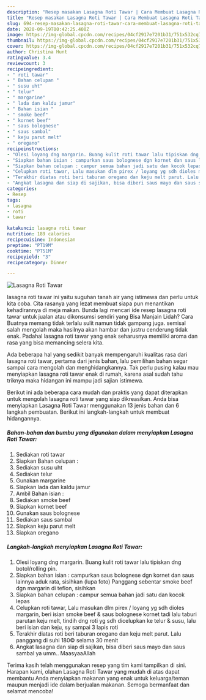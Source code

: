```yaml
---
description: "Resep masakan Lasagna Roti Tawar | Cara Membuat Lasagna Roti Tawar Yang Enak Dan Lezat"
title: "Resep masakan Lasagna Roti Tawar | Cara Membuat Lasagna Roti Tawar Yang Enak Dan Lezat"
slug: 694-resep-masakan-lasagna-roti-tawar-cara-membuat-lasagna-roti-tawar-yang-enak-dan-lezat
date: 2020-09-19T00:42:25.400Z
image: https://img-global.cpcdn.com/recipes/04cf2917e7201b31/751x532cq70/lasagna-roti-tawar-foto-resep-utama.jpg
thumbnail: https://img-global.cpcdn.com/recipes/04cf2917e7201b31/751x532cq70/lasagna-roti-tawar-foto-resep-utama.jpg
cover: https://img-global.cpcdn.com/recipes/04cf2917e7201b31/751x532cq70/lasagna-roti-tawar-foto-resep-utama.jpg
author: Christina Hunt
ratingvalue: 3.4
reviewcount: 3
recipeingredient:
- " roti tawar"
- " Bahan celupan "
- " susu uht"
- " telur"
- " margarine"
- " lada dan kaldu jamur"
- " Bahan isian "
- " smoke beef"
- " kornet beef"
- " saus bolognese"
- " saus sambal"
- " keju parut melt"
- " oregano"
recipeinstructions:
- "Olesi loyang dng margarin. Buang kulit roti tawar lalu tipiskan dng botol/rolling pin."
- "Siapkan bahan isian : campurkan saus bolognese dgn kornet dan saus lainnya aduk rata, sisihkan (lupa foto) Panggang sebentar smoke beef dgn margarin di teflon, sisihkan"
- "Siapkan bahan celupan : campur semua bahan jadi satu dan kocok lepas"
- "Celupkan roti tawar, Lalu masukan dlm pirex / loyang yg sdh dioles margarin, beri isian smoke beef &amp; saus bolognese kornet tadi lalu taburi parutan keju melt, tindih dng roti yg sdh dicelupkan ke telur &amp; susu, lalu beri isian dan keju, sy sampai 3 lapis roti"
- "Terakhir diatas roti beri taburan oregano dan keju melt parut. Lalu panggang di suhi 180© selama 30 menit"
- "Angkat lasagna dan siap di sajikan, bisa diberi saus mayo dan saus sambal ya umm.. MaasyaaAllah"
categories:
- Resep
tags:
- lasagna
- roti
- tawar

katakunci: lasagna roti tawar 
nutrition: 189 calories
recipecuisine: Indonesian
preptime: "PT19M"
cooktime: "PT51M"
recipeyield: "3"
recipecategory: Dinner

---
```



![Lasagna Roti Tawar](https://img-global.cpcdn.com/recipes/04cf2917e7201b31/751x532cq70/lasagna-roti-tawar-foto-resep-utama.jpg)


lasagna roti tawar ini yaitu suguhan tanah air yang istimewa dan perlu untuk kita coba. Cita rasanya yang lezat membuat siapa pun menantikan kehadirannya di meja makan.
Bunda lagi mencari ide resep lasagna roti tawar untuk jualan atau dikonsumsi sendiri yang Bisa Manjain Lidah? Cara Buatnya memang tidak terlalu sulit namun tidak gampang juga. semisal salah mengolah maka hasilnya akan hambar dan justru cenderung tidak enak. Padahal lasagna roti tawar yang enak seharusnya memiliki aroma dan rasa yang bisa memancing selera kita.



Ada beberapa hal yang sedikit banyak mempengaruhi kualitas rasa dari lasagna roti tawar, pertama dari jenis bahan, lalu pemilihan bahan segar sampai cara mengolah dan menghidangkannya. Tak perlu pusing kalau mau menyiapkan lasagna roti tawar enak di rumah, karena asal sudah tahu triknya maka hidangan ini mampu jadi sajian istimewa.


Berikut ini ada beberapa cara mudah dan praktis yang dapat diterapkan untuk mengolah lasagna roti tawar yang siap dikreasikan. Anda bisa menyiapkan Lasagna Roti Tawar menggunakan 13 jenis bahan dan 6 langkah pembuatan. Berikut ini langkah-langkah untuk membuat hidangannya.

<!--inarticleads1-->

##### Bahan-bahan dan bumbu yang digunakan dalam menyiapkan Lasagna Roti Tawar:

1. Sediakan  roti tawar
1. Siapkan  Bahan celupan :
1. Sediakan  susu uht
1. Sediakan  telur
1. Gunakan  margarine
1. Siapkan  lada dan kaldu jamur
1. Ambil  Bahan isian :
1. Sediakan  smoke beef
1. Siapkan  kornet beef
1. Gunakan  saus bolognese
1. Sediakan  saus sambal
1. Siapkan  keju parut melt
1. Siapkan  oregano




<!--inarticleads2-->

##### Langkah-langkah menyiapkan Lasagna Roti Tawar:

1. Olesi loyang dng margarin. Buang kulit roti tawar lalu tipiskan dng botol/rolling pin.
1. Siapkan bahan isian : campurkan saus bolognese dgn kornet dan saus lainnya aduk rata, sisihkan (lupa foto) Panggang sebentar smoke beef dgn margarin di teflon, sisihkan
1. Siapkan bahan celupan : campur semua bahan jadi satu dan kocok lepas
1. Celupkan roti tawar, Lalu masukan dlm pirex / loyang yg sdh dioles margarin, beri isian smoke beef &amp; saus bolognese kornet tadi lalu taburi parutan keju melt, tindih dng roti yg sdh dicelupkan ke telur &amp; susu, lalu beri isian dan keju, sy sampai 3 lapis roti
1. Terakhir diatas roti beri taburan oregano dan keju melt parut. Lalu panggang di suhi 180© selama 30 menit
1. Angkat lasagna dan siap di sajikan, bisa diberi saus mayo dan saus sambal ya umm.. MaasyaaAllah




Terima kasih telah menggunakan resep yang tim kami tampilkan di sini. Harapan kami, olahan Lasagna Roti Tawar yang mudah di atas dapat membantu Anda menyiapkan makanan yang enak untuk keluarga/teman maupun menjadi ide dalam berjualan makanan. Semoga bermanfaat dan selamat mencoba!
